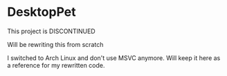 # DesktopPet

This project is DISCONTINUED

Will be rewriting this from scratch

I switched to Arch Linux and don't use MSVC anymore. Will keep it here as a reference for my rewritten code.
